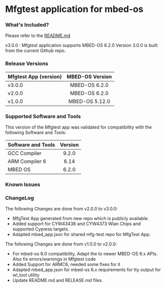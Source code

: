 # Mfgtest application for mbed-os

### What's Included?

Please refer to the [README.md](./README.md)

v3.0.0 : Mfgtest application supports MBED-OS 6.2.0 
Version 3.0.0 is built from the current Github repo.

### Release Versions
|  Mfgtest App (version) |       MBED-OS  Version   |
|  :---                  |       :-------------:    |
|  v3.0.0                |       MBED-OS 6.2.0      |
|  v2.0.0                |       MBED-OS 6.2.0      |
|  v1.0.0                |       MBED-OS 5.12.0     |


### Supported Software and Tools
This version of the Mfgtest app was validated for compatibility with the following Software and Tools:

| Software and Tools     | Version |
| :---                   | :----:  |
| GCC Compiler           | 9.2.0   |
| ARM Compiler 6         | 6.14    |
| MBED OS                | 6.2.0   |

### Known Issues

### ChangeLog
The following Changes are done from v2.0.0 to v3.0.0:
* MfgTest App generated from new repo which is publicly available.
* Added support for CYW43438 and CYW4373 Wlan Chips and supported Cypress targets.
* Adapted mbed_app.json for shared mfg-test repo for MfgTest App.

The following Changes are done from v1.0.0 to v2.0.0:
* For mbed-os 6.0 compatibility, Adapt the  to newer MBED-OS 6.x APIs. Also fix errors/warnings in Mfgtest code
* Added Support for ARMC6, needed some fixes for it
* Adapted mbed_app.json for mbed-os 6.x requirements for tty output for wl_tool utility
* Update README.md and RELEASE.md files. 
